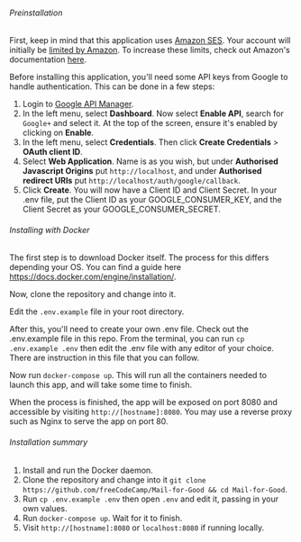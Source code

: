 ###### Preinstallation

First, keep in mind that this application uses [Amazon SES](https://aws.amazon.com/ses/). Your account will initially be [limited by Amazon](http://docs.aws.amazon.com/ses/latest/DeveloperGuide/manage-sending-limits.html). To increase these limits, check out Amazon's documentation [here](http://docs.aws.amazon.com/ses/latest/DeveloperGuide/increase-sending-limits.html).

Before installing this application, you'll need some API keys from Google to handle authentication. This can be done in a few steps:

1. Login to [Google API Manager](https://console.developers.google.com/apis/).
2. In the left menu, select **Dashboard**. Now select **Enable API**, search for `Google+` and select it. At the top of the screen, ensure it's enabled by clicking on **Enable**.
3. In the left menu, select **Credentials**. Then click **Create Credentials** > **OAuth client ID**.
4. Select **Web Application**. Name is as you wish, but under **Authorised Javascript Origins** put `http://localhost`, and under **Authorised redirect URIs** put `http://localhost/auth/google/callback`.
5. Click **Create**. You will now have a Client ID and Client Secret. In your .env file, put the Client ID as your GOOGLE_CONSUMER_KEY, and the Client Secret as your GOOGLE_CONSUMER_SECRET.

###### Installing with Docker

The first step is to download Docker itself. The process for this differs depending your OS. You can find a guide here https://docs.docker.com/engine/installation/.

Now, clone the repository and change into it.

Edit the `.env.example` file in your root directory.

After this, you'll need to create your own .env file. Check out the .env.example file in this repo. From the terminal, you can run `cp .env.example .env` then edit the .env file with any editor of your choice. There are instruction in this file that you can follow.

Now run `docker-compose up`. This will run all the containers needed to launch this app, and will take some time to finish.

When the process is finished, the app will be exposed on port 8080 and accessible by visiting `http://[hostname]:8080`. You may use a reverse proxy such as Nginx to serve the app on port 80.

###### Installation summary

1. Install and run the Docker daemon.
2. Clone the repository and change into it `git clone https://github.com/freeCodeCamp/Mail-for-Good && cd Mail-for-Good`.
3. Run `cp .env.example .env` then open `.env` and edit it, passing in your own values.
4. Run `docker-compose up`. Wait for it to finish.
5. Visit `http://[hostname]:8080` or `localhost:8080` if running locally.
